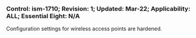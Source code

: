 ### Control: ism-1710; Revision: 1; Updated: Mar-22; Applicability: ALL; Essential Eight: N/A
<p>Configuration settings for wireless access points are hardened.</p>